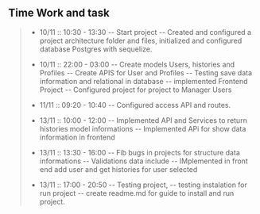 
	




Time Work and task 
---------
> - 10/11 :: 10:30 - 13:30 
> -- Start project
> -- Created and configured a project architecture folder and files, initialized and configured database Postgres with sequelize.
>
> - 10/11 :: 22:00 - 03:00
>	-- Create models Users, histories and Profiles
>	-- Create APIS for User and Profiles
>	-- Testing save data information and relational in database
>	-- implemented Frontend Project
>	 	-- Configured project for project to Manager Users
>
> - 11/11 :: 09:20 - 10:40
>	-- Configured access API and routes.
>
> - 13/11 :: 10:00 - 12:00
>	-- Implemented API and Services to return histories model informations
>	-- Implemented APi for show data information in frontend
>
> - 13/11 :: 13:30 - 16:00
>	-- Fib bugs in projects for structure data informations
>	-- Validations data include
>	-- IMplemented in front end add user and get histories for user selected
>
> - 13/11 :: 17:00 - 20:50
>	-- Testing project,
>	-- testing instalation for run project
>	-- create readme.md for guide to install and run project.